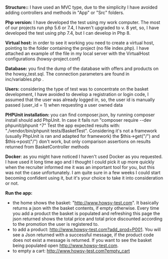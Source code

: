 
**Structure::** I have used an MVC type, due to the simplicity I have avoided adding controllers and methods in "App" or "Src" folders.  

**Php version:** I have developed the test using my work computer. The most of our projects run php 5.6 or 7.4, I haven't upgraded to v. 8 yet, so, I have
developed the test using php 7.4, but I can develop in Php 8.

**Virtual host:** in order to see it working you need to create a virtual host, pointing to the folder containing the project
(no file index.php). I have attached an example of the file in my local server with the VirtualHost 
configurations (howsy-project.conf)

**Database:** you find the dump of the database with offers and products on the howsy_test.sql. The connection parameters are found in inc/variables.php .

**Users:** considering the type of test was to concentrate on the basket development, I have avoided to develop a registration or login code,
I assumed that the user was already logged in, so, the user id is manually passed (user_id = 1) when requesting a user owned data

**PHPUnit installation:** you can find composer.json, by running composer install should add PhpUnit. In case it fails  run "composer require --dev phpunit/phpunit ^7"
Test the app expected results with: "./vendor/bin/phpunit tests/BasketTest". Considering it's not a framework (usually PhpUnit
is ran and adapted for framework) the $this->get("/") and $this->post("/") don't work, but only comparison assertions on results returned
from BasketController methods

**Docker**: as you might have noticed I haven't used Docker as you requested. I have used it long time ago and I thought I could pick it up more quickly
when the recruiter informed me it was an important tool for you, but this was not the case unfortunately. I am quite sure in a few weeks I could start becoming confident using it, 
but it's your choice to take it into consideration or not. 

**Run the app:**
- the home shows the basket: "http://www.howsy-test.com". It basically returns a json with the basket contents, if empty otherwise. Every time you add a product
    the basket is populated and refreshing this page the json returned shows the total price and total price discounted according to the 
    promotion the user is registered to. 
- to add a product: http://www.howsy-test.com?add_prod=P001. You will see a Json returned with a successful message, if the product code 
  does not exist a message is returned. If you want to see the basket being populated open http://www.howsy-test.com.
- to empty a cart: http://www.howsy-test.com?empty_cart


